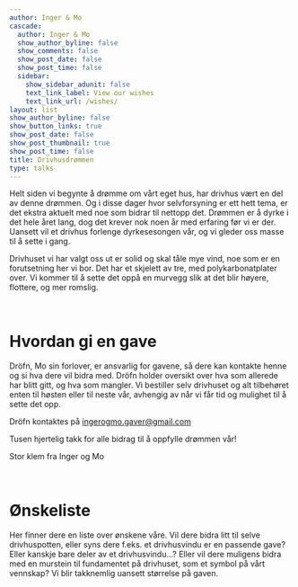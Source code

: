 ```yaml
---
author: Inger & Mo
cascade:
  author: Inger & Mo
  show_author_byline: false
  show_comments: false
  show_post_date: false
  show_post_time: false
  sidebar:
    show_sidebar_adunit: false
    text_link_label: View our wishes
    text_link_url: /wishes/
layout: list
show_author_byline: false
show_button_links: true
show_post_date: false
show_post_thumbnail: true
show_post_time: false
title: Drivhusdrømmen
type: talks
---
```


Helt siden vi begynte å drømme om vårt eget hus, har drivhus vært en del av denne drømmen. 
Og i disse dager hvor selvforsyning er ett hett tema, er det ekstra aktuelt med noe som bidrar til nettopp det. 
Drømmen er å dyrke i det hele året lang, dog det krever nok noen år med erfaring før vi er der. 
Uansett vil et drivhus forlenge dyrkesesongen vår, og vi gleder oss masse til å sette i gang. 

Drivhuset vi har valgt oss ut er solid og skal tåle mye vind, noe som er en forutsetning her vi bor. 
Det har et skjelett av tre, med polykarbonatplater over. 
Vi kommer til å sette det oppå en murvegg slik at det blir høyere, flottere, og mer romslig.  

<br>

# Hvordan gi en gave 
Dröfn, Mo sin forlover, er ansvarlig for gavene, så dere kan kontakte henne og si hva dere vil bidra med. 
Dröfn holder oversikt over hva som allerede har blitt gitt, og hva som mangler. 
Vi bestiller selv drivhuset og alt tilbehøret enten til høsten eller til neste vår, avhengig av når vi får tid og mulighet til å sette det opp. 

Dröfn kontaktes på ingerogmo.gaver@gmail.com 

Tusen hjertelig takk for alle bidrag til å oppfylle drømmen vår!  

Stor klem fra Inger og Mo

<br>

# Ønskeliste

Her finner dere en liste over ønskene våre. 
Vil dere bidra litt til selve drivhuspotten, eller syns dere f.eks. et drivhusvindu er en passende gave? 
Eller kanskje bare deler av et drivhusvindu…? 
Eller vil dere muligens bidra med en murstein til fundamentet på drivhuset, som et symbol på vårt vennskap? 
Vi blir takknemlig uansett størrelse på gaven.
